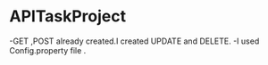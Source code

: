 # APITaskProject
 -GET ,POST already created.I created UPDATE and DELETE.
 -I used  Config.property file .
